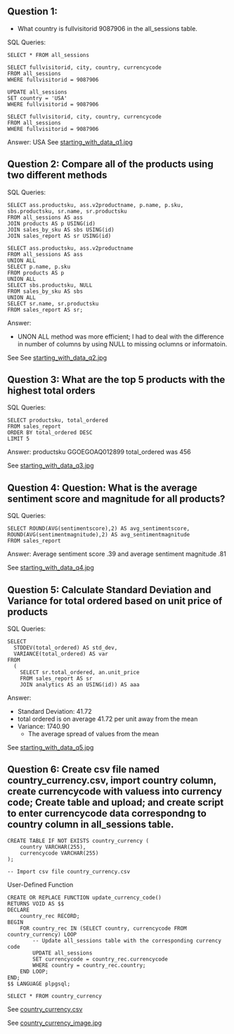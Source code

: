 ## Question 1: 
  - What country is fullvisitorid 9087906 in the all_sessions table.

  SQL Queries:
    
    SELECT * FROM all_sessions
  
    SELECT fullvisitorid, city, country, currencycode
    FROM all_sessions
    WHERE fullvisitorid = 9087906
      
    UPDATE all_sessions
    SET country = 'USA'
    WHERE fullvisitorid = 9087906

    SELECT fullvisitorid, city, country, currencycode
    FROM all_sessions
    WHERE fullvisitorid = 9087906
  
  Answer: USA
  See [starting_with_data_q1.jpg](https://github.com/brnhaze/SQL_Project/blob/main/See%20starting_with_data_q1.jpg)



## Question 2: Compare all of the products using two different methods

  SQL Queries:
  
    SELECT ass.productsku, ass.v2productname, p.name, p.sku, sbs.productsku, sr.name, sr.productsku
    FROM all_sessions AS ass
    JOIN products AS p USING(id)
    JOIN sales_by_sku AS sbs USING(id)
    JOIN sales_report AS sr USING(id)
  
    SELECT ass.productsku, ass.v2productname
    FROM all_sessions AS ass
    UNION ALL
    SELECT p.name, p.sku
    FROM products AS p
    UNION ALL
    SELECT sbs.productsku, NULL
    FROM sales_by_sku AS sbs
    UNION ALL
    SELECT sr.name, sr.productsku
    FROM sales_report AS sr;
  
  Answer:
  - UNON ALL method was more efficient; I had to deal with the difference in number of columns by using NULL to missing oclumns or informatoin.

  See  See [starting_with_data_q2.jpg](https://github.com/brnhaze/SQL_Project/blob/main/See%20starting_with_data_q2.jpg)




## Question 3: What are the top 5 products with the highest total orders

  SQL Queries:
    
    SELECT productsku, total_ordered
    FROM sales_report
    ORDER BY total_ordered DESC
    LIMIT 5
  
  Answer: productsku GGOEGOAQ012899 total_ordered was 456

  See [starting_with_data_q3.jpg](https://github.com/brnhaze/SQL_Project/blob/main/See%20starting_with_data_q3.jpg)



## Question 4: Question: What is the average sentiment score and magnitude for all products?

  SQL Queries:
  
    SELECT ROUND(AVG(sentimentscore),2) AS avg_sentimentscore, ROUND(AVG(sentimentmagnitude),2) AS avg_sentimentmagnitude
    FROM sales_report
  
  Answer: Average sentiment score .39 and average sentiment magnitude .81

   See [starting_with_data_q4.jpg](https://github.com/brnhaze/SQL_Project/blob/main/See%20starting_with_data_q4.jpg)




## Question 5: Calculate Standard Deviation and Variance for total ordered based on unit price of products

  SQL Queries:
  
    SELECT 
      STDDEV(total_ordered) AS std_dev,
      VARIANCE(total_ordered) AS var
    FROM 
      (
        SELECT sr.total_ordered, an.unit_price
        FROM sales_report AS sr
        JOIN analytics AS an USING(id)) AS aaa
  
  Answer:
  - Standard Deviation: 41.72
  - total ordered is on average 41.72 per unit away from the mean
- Variance: 1740.90
  - The average spread of values from the mean
 
 See [starting_with_data_q5.jpg](https://github.com/brnhaze/SQL_Project/blob/main/See%20starting_with_data_q5.jpg)



## Question 6: Create csv file named country_currency.csv, import country column, create currencycode with valuess into currency code; Create table and upload; and create script to enter currencycode data correspondng to country column in all_sessions table.

    CREATE TABLE IF NOT EXISTS country_currency (
        country VARCHAR(255),
        currencycode VARCHAR(255)
    );
    
    -- Import csv file country_currency.csv
  
  User-Defined Function

    CREATE OR REPLACE FUNCTION update_currency_code()
    RETURNS VOID AS $$
    DECLARE
        country_rec RECORD;
    BEGIN
        FOR country_rec IN (SELECT country, currencycode FROM country_currency) LOOP
            -- Update all_sessions table with the corresponding currency code
            UPDATE all_sessions
            SET currencycode = country_rec.currencycode
            WHERE country = country_rec.country;
        END LOOP;
    END;
    $$ LANGUAGE plpgsql;

    SELECT * FROM country_currency

  See [country_currency.csv](https://drive.google.com/drive/folders/1anbrJes9Whjes4GUKg2Sx-eD-vVLgcw8?usp=drive_link)

  See [country_currency_image.jpg](https://github.com/brnhaze/SQL_Project/blob/main/country_currency_image.jpg)

  

